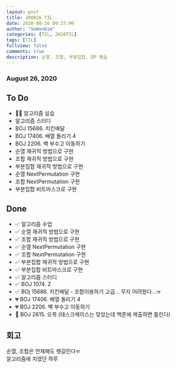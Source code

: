 ```yaml
---
layout: post
title: 200826 TIL
date: 2020-08-26 09:37:00
author: "SeWonKim"
categories: [TIL, 2020TIL]
tags: [TIL]
fullview: false
comments: true
description: 순열, 조합, 부분집합, DP 복습
---
```


### August 26, 2020

## To Do

- 👨‍💻 알고리즘 실습
- 알고리즘 스터디
- BOJ 15686. 치킨배달
- BOJ 17406. 배열 돌리기 4
- BOJ 2206. 벽 부수고 이동하기
- 순열 재귀적 방법으로 구현
- 조합 재귀적 방법으로 구현
- 부분집합 재귀적 방법으로 구현
- 순열 NextPermutation 구현
- 조합 NextPermutation 구현
- 부분집합 비트마스크로 구현

## Done

- ✅ 알고리즘 수업
- ✅ 순열 재귀적 방법으로 구현
- ✅ 조합 재귀적 방법으로 구현
- ✅ 순열 NextPermutation 구현
- ✅ 조합 NextPermutation 구현
- ✅ 부분집합 재귀적 방법으로 구현
- ✅ 부분집합 비트마스크로 구현
- ✅ 알고리즘 스터디
- ✅ BOJ 1074. Z
- ✅ BOj 15686. 치킨배달 - 조합이용하기 고급... 무지 어려웠다...ㅠ
- 💔 BOJ 17406. 배열 돌리기 4
- 💔 BOJ 2206. 벽 부수고 이동하기
- 🔄 BOJ 2615. 오목 (테스크케이스는 맞았는데 백준에 제출하면 틀린다)

## 회고

순열, 조합은 언제해도 헷갈린다ㅠ  
알고리즘에 치였던 하루
